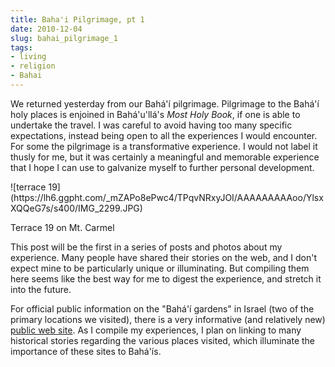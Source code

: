 ```yaml
---
title: Baha'i Pilgrimage, pt 1
date: 2010-12-04
slug: bahai_pilgrimage_1
tags:
- living
- religion
- Bahai
---
```


We returned yesterday from our Bah&aacute;'&iacute; pilgrimage. Pilgrimage to
the Bah&aacute;'&iacute; holy places is enjoined in Bah&aacute;'u'll&aacute;'s
_Most Holy Book_, if one is able to undertake the travel. I was careful to avoid
having too many specific expectations, instead being open to all the experiences
I would encounter. For some the pilgrimage is a transformative experience. I
would not label it thusly for me, but it was certainly a meaningful and
memorable experience that I hope I can use to galvanize myself to further
personal development.

<div class="image">
![terrace 19](https://lh6.ggpht.com/_mZAPo8ePwc4/TPqvNRxyJOI/AAAAAAAAAoo/YlsxXQQeG7s/s400/IMG_2299.JPG)

Terrace 19 on Mt. Carmel
</div>

This post will be the first in a series of posts and photos about my experience.
Many people have shared their stories on the web, and I don't expect mine to be
particularly unique or illuminating. But compiling them here seems like the best
way for me to digest the experience, and stretch it into the future.

For official public information on the "Bah&aacute;'&iacute; gardens" in Israel
(two of the primary locations we visited), there is a very informative (and
relatively new) [public web site](https://www.ganbahai.org.il/en/). As
I compile my experiences, I plan on linking to many historical stories regarding
the various places visited, which illuminate the importance of these sites to
Bah&aacute;'&iacute;s.

<!-- truncate -->
